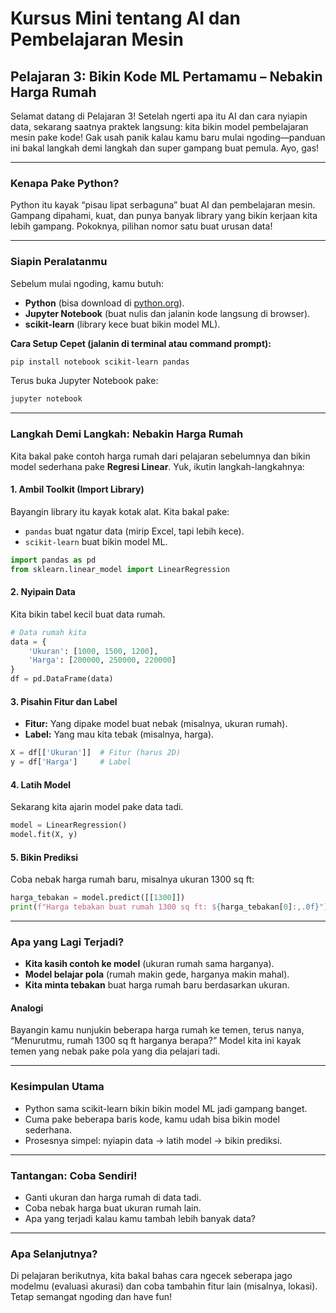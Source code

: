 # Kursus Mini tentang AI dan Pembelajaran Mesin

## Pelajaran 3: Bikin Kode ML Pertamamu – Nebakin Harga Rumah

Selamat datang di Pelajaran 3! Setelah ngerti apa itu AI dan cara nyiapin data, sekarang saatnya praktek langsung: kita bikin model pembelajaran mesin pake kode! Gak usah panik kalau kamu baru mulai ngoding—panduan ini bakal langkah demi langkah dan super gampang buat pemula. Ayo, gas!

---

### Kenapa Pake Python?

Python itu kayak “pisau lipat serbaguna” buat AI dan pembelajaran mesin. Gampang dipahami, kuat, dan punya banyak library yang bikin kerjaan kita lebih gampang. Pokoknya, pilihan nomor satu buat urusan data!

---

### Siapin Peralatanmu

Sebelum mulai ngoding, kamu butuh:
- **Python** (bisa download di [python.org](https://www.python.org/)).
- **Jupyter Notebook** (buat nulis dan jalanin kode langsung di browser).
- **scikit-learn** (library kece buat bikin model ML).

**Cara Setup Cepet (jalanin di terminal atau command prompt):**
```sh
pip install notebook scikit-learn pandas
```
Terus buka Jupyter Notebook pake:
```sh
jupyter notebook
```

---

### Langkah Demi Langkah: Nebakin Harga Rumah

Kita bakal pake contoh harga rumah dari pelajaran sebelumnya dan bikin model sederhana pake **Regresi Linear**. Yuk, ikutin langkah-langkahnya:

#### 1. Ambil Toolkit (Import Library)

Bayangin library itu kayak kotak alat. Kita bakal pake:
- `pandas` buat ngatur data (mirip Excel, tapi lebih kece).
- `scikit-learn` buat bikin model ML.

```python
import pandas as pd
from sklearn.linear_model import LinearRegression
```

#### 2. Nyipain Data

Kita bikin tabel kecil buat data rumah.

```python
# Data rumah kita
data = {
    'Ukuran': [1000, 1500, 1200],
    'Harga': [200000, 250000, 220000]
}
df = pd.DataFrame(data)
```

#### 3. Pisahin Fitur dan Label

- **Fitur:** Yang dipake model buat nebak (misalnya, ukuran rumah).
- **Label:** Yang mau kita tebak (misalnya, harga).

```python
X = df[['Ukuran']]  # Fitur (harus 2D)
y = df['Harga']     # Label
```

#### 4. Latih Model

Sekarang kita ajarin model pake data tadi.

```python
model = LinearRegression()
model.fit(X, y)
```

#### 5. Bikin Prediksi

Coba nebak harga rumah baru, misalnya ukuran 1300 sq ft:

```python
harga_tebakan = model.predict([[1300]])
print(f"Harga tebakan buat rumah 1300 sq ft: ${harga_tebakan[0]:,.0f}")
```

---

### Apa yang Lagi Terjadi?

- **Kita kasih contoh ke model** (ukuran rumah sama harganya).
- **Model belajar pola** (rumah makin gede, harganya makin mahal).
- **Kita minta tebakan** buat harga rumah baru berdasarkan ukuran.

#### Analogi

Bayangin kamu nunjukin beberapa harga rumah ke temen, terus nanya, “Menurutmu, rumah 1300 sq ft harganya berapa?” Model kita ini kayak temen yang nebak pake pola yang dia pelajari tadi.

---

### Kesimpulan Utama

- Python sama scikit-learn bikin bikin model ML jadi gampang banget.
- Cuma pake beberapa baris kode, kamu udah bisa bikin model sederhana.
- Prosesnya simpel: nyiapin data → latih model → bikin prediksi.

---

### Tantangan: Coba Sendiri!

- Ganti ukuran dan harga rumah di data tadi.
- Coba nebak harga buat ukuran rumah lain.
- Apa yang terjadi kalau kamu tambah lebih banyak data?

---

### Apa Selanjutnya?

Di pelajaran berikutnya, kita bakal bahas cara ngecek seberapa jago modelmu (evaluasi akurasi) dan coba tambahin fitur lain (misalnya, lokasi). Tetap semangat ngoding dan have fun!